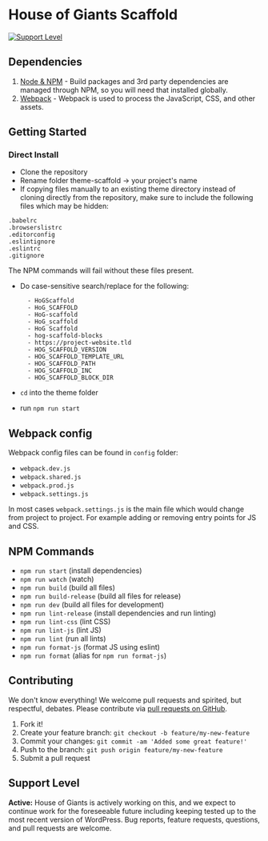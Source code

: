 # House of Giants Scaffold

[![Support Level](https://img.shields.io/badge/support-active-green.svg)](#support-level)

## Dependencies

1. [Node & NPM](https://www.npmjs.com/get-npm) - Build packages and 3rd party dependencies are managed through NPM, so you will need that installed globally.
2. [Webpack](https://webpack.js.org/) - Webpack is used to process the JavaScript, CSS, and other assets.

## Getting Started

### Direct Install

- Clone the repository
- Rename folder theme-scaffold -> your project's name
- If copying files manually to an existing theme directory instead of cloning directly from the repository, make sure to include the following files which may be hidden:

```
.babelrc
.browserslistrc
.editorconfig
.eslintignore
.eslintrc
.gitignore
```

The NPM commands will fail without these files present.

- Do case-sensitive search/replace for the following:

        - HoGScaffold
        - HoG_SCAFFOLD
        - HoG-scaffold
        - HoG_scaffold
        - HoG Scaffold
        - hog-scaffold-blocks
        - https://project-website.tld
        - HOG_SCAFFOLD_VERSION
        - HOG_SCAFFOLD_TEMPLATE_URL
        - HOG_SCAFFOLD_PATH
        - HOG_SCAFFOLD_INC
        - HOG_SCAFFOLD_BLOCK_DIR

- `cd` into the theme folder
- run `npm run start`

## Webpack config

Webpack config files can be found in `config` folder:

- `webpack.dev.js`
- `webpack.shared.js`
- `webpack.prod.js`
- `webpack.settings.js`

In most cases `webpack.settings.js` is the main file which would change from project to project. For example adding or removing entry points for JS and CSS.

## NPM Commands

- `npm run start` (install dependencies)
- `npm run watch` (watch)
- `npm run build` (build all files)
- `npm run build-release` (build all files for release)
- `npm run dev` (build all files for development)
- `npm run lint-release` (install dependencies and run linting)
- `npm run lint-css` (lint CSS)
- `npm run lint-js` (lint JS)
- `npm run lint` (run all lints)
- `npm run format-js` (format JS using eslint)
- `npm run format` (alias for `npm run format-js`)

## Contributing

We don't know everything! We welcome pull requests and spirited, but respectful, debates. Please contribute via [pull requests on GitHub](https://github.com/HoG/theme-scaffold/compare).

1. Fork it!
2. Create your feature branch: `git checkout -b feature/my-new-feature`
3. Commit your changes: `git commit -am 'Added some great feature!'`
4. Push to the branch: `git push origin feature/my-new-feature`
5. Submit a pull request

## Support Level

**Active:** House of Giants is actively working on this, and we expect to continue work for the foreseeable future including keeping tested up to the most recent version of WordPress. Bug reports, feature requests, questions, and pull requests are welcome.
